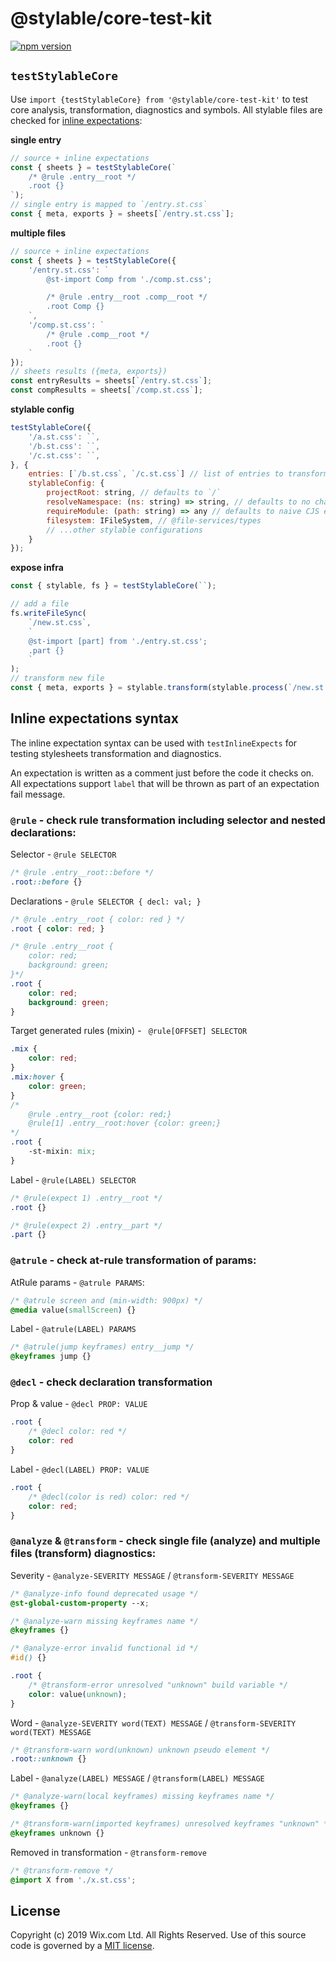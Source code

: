 # @stylable/core-test-kit

[![npm version](https://img.shields.io/npm/v/@stylable/core-test-kit.svg)](https://www.npmjs.com/package/stylable/core-test-kit)

## `testStylableCore`

Use `import {testStylableCore} from '@stylable/core-test-kit'` to test core analysis, transformation, diagnostics and symbols. All stylable files are checked for [inline expectations](#inline-expectations-syntax):

**single entry**
```js
// source + inline expectations
const { sheets } = testStylableCore(`
    /* @rule .entry__root */
    .root {}
`);
// single entry is mapped to `/entry.st.css`
const { meta, exports } = sheets[`/entry.st.css`];
```

**multiple files**
```js
// source + inline expectations
const { sheets } = testStylableCore({
    '/entry.st.css': `
        @st-import Comp from './comp.st.css';

        /* @rule .entry__root .comp__root */
        .root Comp {}
    `,
    '/comp.st.css': `
        /* @rule .comp__root */
        .root {}
    `
});
// sheets results ({meta, exports})
const entryResults = sheets[`/entry.st.css`];
const compResults = sheets[`/comp.st.css`];
```

**stylable config**
```js
testStylableCore({
    '/a.st.css': ``,
    '/b.st.css': ``,
    '/c.st.css': ``,
}, {
    entries: [`/b.st.css`, `/c.st.css`] // list of entries to transform (in order)
    stylableConfig: {
        projectRoot: string, // defaults to `/`
        resolveNamespace: (ns: string) => string, // defaults to no change
        requireModule: (path: string) => any // defaults to naive CJS eval
        filesystem: IFileSystem, // @file-services/types
        // ...other stylable configurations
    }
});
```

**expose infra**
```js
const { stylable, fs } = testStylableCore(``);

// add a file
fs.writeFileSync(
    `/new.st.css`,
    `
    @st-import [part] from './entry.st.css';
    .part {}
    `
);
// transform new file
const { meta, exports } = stylable.transform(stylable.process(`/new.st.css`));
```

## Inline expectations syntax

The inline expectation syntax can be used with `testInlineExpects` for testing stylesheets transformation and diagnostics.

An expectation is written as a comment just before the code it checks on. All expectations support `label` that will be thrown as part of an expectation fail message.

### `@rule` - check rule transformation including selector and nested declarations:

Selector - `@rule SELECTOR`
```css 
/* @rule .entry__root::before */
.root::before {}
```

Declarations - `@rule SELECTOR { decl: val; }`
```css 
/* @rule .entry__root { color: red } */
.root { color: red; }

/* @rule .entry__root {
    color: red;
    background: green;
}*/
.root {
    color: red;
    background: green;
}
```

Target generated rules (mixin) - ` @rule[OFFSET] SELECTOR`
```css
.mix {
    color: red;
}
.mix:hover {
    color: green;
}
/* 
    @rule .entry__root {color: red;} 
    @rule[1] .entry__root:hover {color: green;} 
*/
.root {
    -st-mixin: mix;
}
```

Label - `@rule(LABEL) SELECTOR`
```css
/* @rule(expect 1) .entry__root */
.root {}

/* @rule(expect 2) .entry__part */
.part {}
```

### `@atrule` - check at-rule transformation of params:

AtRule params - `@atrule PARAMS`:
```css
/* @atrule screen and (min-width: 900px) */
@media value(smallScreen) {}
```

Label - `@atrule(LABEL) PARAMS`
```css
/* @atrule(jump keyframes) entry__jump */
@keyframes jump {}
```

### `@decl` - check declaration transformation

Prop & value - `@decl PROP: VALUE`
```css
.root {
    /* @decl color: red */
    color: red
}
```

Label - `@decl(LABEL) PROP: VALUE`
```css
.root {
    /* @decl(color is red) color: red */
    color: red;
}
```

### `@analyze` & `@transform` - check single file (analyze) and multiple files (transform) diagnostics:

Severity - `@analyze-SEVERITY MESSAGE` / `@transform-SEVERITY MESSAGE`
```css
/* @analyze-info found deprecated usage */
@st-global-custom-property --x;

/* @analyze-warn missing keyframes name */
@keyframes {}

/* @analyze-error invalid functional id */
#id() {}

.root {
    /* @transform-error unresolved "unknown" build variable */
    color: value(unknown);
}
```

Word - `@analyze-SEVERITY word(TEXT) MESSAGE` / `@transform-SEVERITY word(TEXT) MESSAGE`
```css
/* @transform-warn word(unknown) unknown pseudo element */
.root::unknown {}
```

Label - `@analyze(LABEL) MESSAGE` / `@transform(LABEL) MESSAGE`
```css
/* @analyze-warn(local keyframes) missing keyframes name */
@keyframes {}

/* @transform-warn(imported keyframes) unresolved keyframes "unknown" */
@keyframes unknown {}
```

Removed in transformation - `@transform-remove`
```css
/* @transform-remove */
@import X from './x.st.css';
```

## License

Copyright (c) 2019 Wix.com Ltd. All Rights Reserved. Use of this source code is governed by a [MIT license](./LICENSE).
